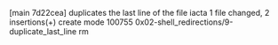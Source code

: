 [main 7d22cea] duplicates the last line of the file iacta
 1 file changed, 2 insertions(+)
 create mode 100755 0x02-shell_redirections/9-duplicate_last_line
rm
